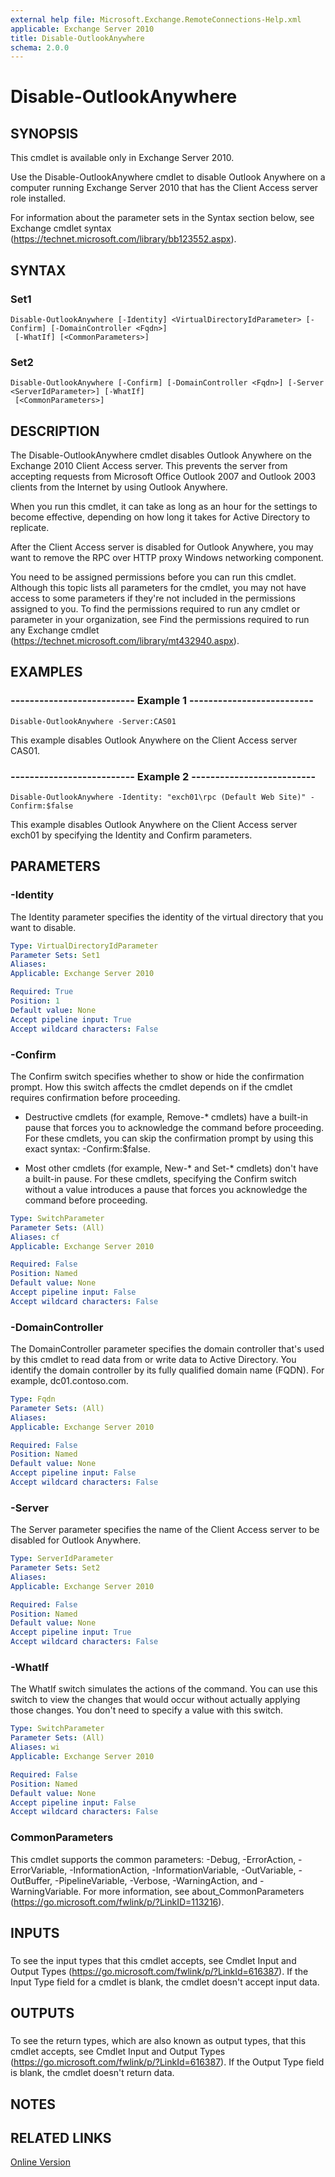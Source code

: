```yaml
---
external help file: Microsoft.Exchange.RemoteConnections-Help.xml
applicable: Exchange Server 2010
title: Disable-OutlookAnywhere
schema: 2.0.0
---
```


# Disable-OutlookAnywhere

## SYNOPSIS
This cmdlet is available only in Exchange Server 2010.

Use the Disable-OutlookAnywhere cmdlet to disable Outlook Anywhere on a computer running Exchange Server 2010 that has the Client Access server role installed.

For information about the parameter sets in the Syntax section below, see Exchange cmdlet syntax (https://technet.microsoft.com/library/bb123552.aspx).

## SYNTAX

### Set1
```
Disable-OutlookAnywhere [-Identity] <VirtualDirectoryIdParameter> [-Confirm] [-DomainController <Fqdn>]
 [-WhatIf] [<CommonParameters>]
```

### Set2
```
Disable-OutlookAnywhere [-Confirm] [-DomainController <Fqdn>] [-Server <ServerIdParameter>] [-WhatIf]
 [<CommonParameters>]
```

## DESCRIPTION
The Disable-OutlookAnywhere cmdlet disables Outlook Anywhere on the Exchange 2010 Client Access server. This prevents the server from accepting requests from Microsoft Office Outlook 2007 and Outlook 2003 clients from the Internet by using Outlook Anywhere.

When you run this cmdlet, it can take as long as an hour for the settings to become effective, depending on how long it takes for Active Directory to replicate.

After the Client Access server is disabled for Outlook Anywhere, you may want to remove the RPC over HTTP proxy Windows networking component.

You need to be assigned permissions before you can run this cmdlet. Although this topic lists all parameters for the cmdlet, you may not have access to some parameters if they're not included in the permissions assigned to you. To find the permissions required to run any cmdlet or parameter in your organization, see Find the permissions required to run any Exchange cmdlet (https://technet.microsoft.com/library/mt432940.aspx).

## EXAMPLES

### -------------------------- Example 1 --------------------------
```
Disable-OutlookAnywhere -Server:CAS01
```

This example disables Outlook Anywhere on the Client Access server CAS01.

### -------------------------- Example 2 --------------------------
```
Disable-OutlookAnywhere -Identity: "exch01\rpc (Default Web Site)" -Confirm:$false
```

This example disables Outlook Anywhere on the Client Access server exch01 by specifying the Identity and Confirm parameters.

## PARAMETERS

### -Identity
The Identity parameter specifies the identity of the virtual directory that you want to disable.

```yaml
Type: VirtualDirectoryIdParameter
Parameter Sets: Set1
Aliases:
Applicable: Exchange Server 2010

Required: True
Position: 1
Default value: None
Accept pipeline input: True
Accept wildcard characters: False
```

### -Confirm
The Confirm switch specifies whether to show or hide the confirmation prompt. How this switch affects the cmdlet depends on if the cmdlet requires confirmation before proceeding.

- Destructive cmdlets (for example, Remove-\* cmdlets) have a built-in pause that forces you to acknowledge the command before proceeding. For these cmdlets, you can skip the confirmation prompt by using this exact syntax: -Confirm:$false.

- Most other cmdlets (for example, New-\* and Set-\* cmdlets) don't have a built-in pause. For these cmdlets, specifying the Confirm switch without a value introduces a pause that forces you acknowledge the command before proceeding.

```yaml
Type: SwitchParameter
Parameter Sets: (All)
Aliases: cf
Applicable: Exchange Server 2010

Required: False
Position: Named
Default value: None
Accept pipeline input: False
Accept wildcard characters: False
```

### -DomainController
The DomainController parameter specifies the domain controller that's used by this cmdlet to read data from or write data to Active Directory. You identify the domain controller by its fully qualified domain name (FQDN). For example, dc01.contoso.com.

```yaml
Type: Fqdn
Parameter Sets: (All)
Aliases:
Applicable: Exchange Server 2010

Required: False
Position: Named
Default value: None
Accept pipeline input: False
Accept wildcard characters: False
```

### -Server
The Server parameter specifies the name of the Client Access server to be disabled for Outlook Anywhere.

```yaml
Type: ServerIdParameter
Parameter Sets: Set2
Aliases:
Applicable: Exchange Server 2010

Required: False
Position: Named
Default value: None
Accept pipeline input: True
Accept wildcard characters: False
```

### -WhatIf
The WhatIf switch simulates the actions of the command. You can use this switch to view the changes that would occur without actually applying those changes. You don't need to specify a value with this switch.

```yaml
Type: SwitchParameter
Parameter Sets: (All)
Aliases: wi
Applicable: Exchange Server 2010

Required: False
Position: Named
Default value: None
Accept pipeline input: False
Accept wildcard characters: False
```

### CommonParameters
This cmdlet supports the common parameters: -Debug, -ErrorAction, -ErrorVariable, -InformationAction, -InformationVariable, -OutVariable, -OutBuffer, -PipelineVariable, -Verbose, -WarningAction, and -WarningVariable. For more information, see about_CommonParameters (https://go.microsoft.com/fwlink/p/?LinkID=113216).

## INPUTS

###  
To see the input types that this cmdlet accepts, see Cmdlet Input and Output Types (https://go.microsoft.com/fwlink/p/?LinkId=616387). If the Input Type field for a cmdlet is blank, the cmdlet doesn't accept input data.

## OUTPUTS

###  
To see the return types, which are also known as output types, that this cmdlet accepts, see Cmdlet Input and Output Types (https://go.microsoft.com/fwlink/p/?LinkId=616387). If the Output Type field is blank, the cmdlet doesn't return data.

## NOTES

## RELATED LINKS

[Online Version](https://technet.microsoft.com/library/6d345ef5-771e-43d5-8a15-28ac7c597d1f.aspx)
